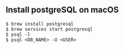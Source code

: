 ## Install postgreSQL on macOS

```
$ brew install postgresql
$ brew services start postgresql
$ psql -l
$ psql <DB_NAME> -U <USER>
```
